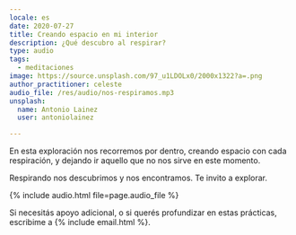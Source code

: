 ```yaml
---
locale: es
date: 2020-07-27
title: Creando espacio en mi interior
description: ¿Qué descubro al respirar?
type: audio
tags:
  - meditaciones
image: https://source.unsplash.com/97_u1LDOLx0/2000x1322?a=.png
author_practitioner: celeste
audio_file: /res/audio/nos-respiramos.mp3
unsplash:
  name: Antonio Lainez
  user: antoniolainez

---
```


En esta exploración nos recorremos por dentro, creando espacio con cada respiración, y dejando ir aquello que no
nos sirve en este momento.

Respirando nos descubrimos y nos encontramos.  Te invito a explorar.

{% include audio.html file=page.audio_file %}

Si necesitás apoyo adicional, o si querés profundizar en estas prácticas, escribime a {% include email.html %}.
